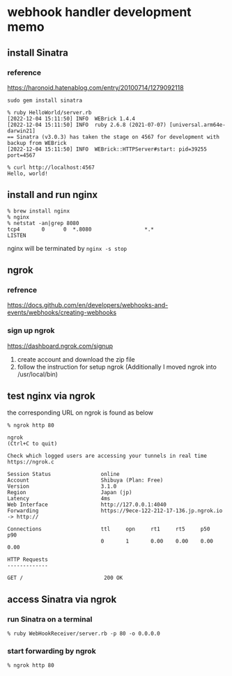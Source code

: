 # webhook handler development memo

## install Sinatra

### reference

https://haronoid.hatenablog.com/entry/20100714/1279092118

```
sudo gem install sinatra 
```

```
% ruby HelloWorld/server.rb
[2022-12-04 15:11:50] INFO  WEBrick 1.4.4
[2022-12-04 15:11:50] INFO  ruby 2.6.8 (2021-07-07) [universal.arm64e-darwin21]
== Sinatra (v3.0.3) has taken the stage on 4567 for development with backup from WEBrick
[2022-12-04 15:11:50] INFO  WEBrick::HTTPServer#start: pid=39255 port=4567
```

```
% curl http://localhost:4567
Hello, world!
```


## install and run nginx

```
% brew install nginx
% nginx
% netstat -an|grep 8080
tcp4       0      0  *.8080                 *.*                    LISTEN
```

nginx will be terminated by `nginx -s stop`



## ngrok

### refrence
https://docs.github.com/en/developers/webhooks-and-events/webhooks/creating-webhooks


### sign up ngrok

https://dashboard.ngrok.com/signup

1. create account and download the zip file
2. follow the instruction for setup ngrok
   (Additionally I moved ngrok into /usr/local/bin)


## test nginx via ngrok

the corresponding URL on ngrok is found as below
```
% ngrok http 80

ngrok                                                           (Ctrl+C to quit)

Check which logged users are accessing your tunnels in real time https://ngrok.c

Session Status                online
Account                       Shibuya (Plan: Free)
Version                       3.1.0
Region                        Japan (jp)
Latency                       4ms
Web Interface                 http://127.0.0.1:4040
Forwarding                    https://9ece-122-212-17-136.jp.ngrok.io -> http://

Connections                   ttl     opn     rt1     rt5     p50     p90
                              0       1       0.00    0.00    0.00    0.00

HTTP Requests
-------------

GET /                          200 OK
```


## access Sinatra via ngrok

### run Sinatra on a terminal
```
% ruby WebHookReceiver/server.rb -p 80 -o 0.0.0.0
```

### start forwarding by ngrok
```
% ngrok http 80
``` 

